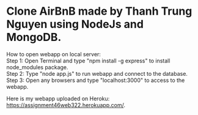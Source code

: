 # Clone AirBnB made by Thanh Trung Nguyen using NodeJs and MongoDB.   

How to open webapp on local server:    
  Step 1: Open Terminal and type "npm install -g express" to install node_modules package.   
  Step 2: Type "node app.js" to run webapp and connect to the database.   
  Step 3: Open any browsers and type "localhost:3000" to access to the webapp.   


Here is my webapp uploaded on Heroku: https://assignment46web322.herokuapp.com/.    
